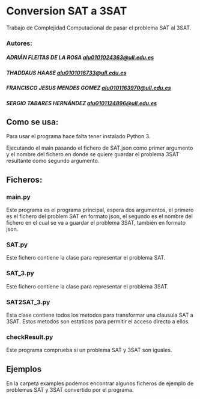 
# Conversion SAT a 3SAT

Trabajo de Complejidad Computacional de pasar el problema SAT al 3SAT.

### Autores:
##### ADRIÁN FLEITAS DE LA ROSA <alu0101024363@ull.edu.es>
##### THADDAUS HAASE <alu0101016733@ull.edu.es>
##### FRANCISCO JESUS MENDES GOMEZ <alu0101163970@ull.edu.es>
##### SERGIO TABARES HERNÁNDEZ <alu0101124896@ull.edu.es>

## Como se usa:

Para usar el programa hace falta tener instalado Python 3.

Ejecutando el main pasando el fichero de SAT.json como primer argumento y el nombre del fichero en donde se quiere guardar el problema 3SAT resultante como segundo argumento.

## Ficheros:

### main.py

Este programa es el programa principal, espera dos argumentos, el primero es el fichero del problem SAT en formato json, el segundo es el nombre del fichero en el cual se va a guardar el problema 3SAT, también en formato json.

### SAT.py

Este fichero contiene la clase para representar el problema SAT.

### SAT_3.py

Este fichero contiene la clase para representar el problema 3SAT.

### SAT2SAT_3.py

Esta clase contiene todos los metodos para transformar una clausula SAT a 3SAT. Estos metodos son estaticos para permitir el acceso directo a ellos.

### checkResult.py

Este programa comprueba si un problema SAT y 3SAT son iguales.


## Ejemplos

En la carpeta examples podemos encontrar algunos ficheros de ejemplo de problemas SAT y 3SAT convertido por el programa.
